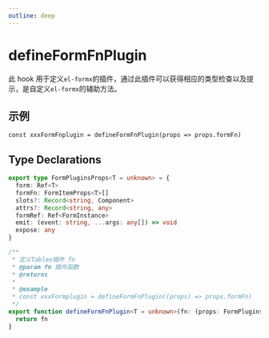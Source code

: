 ```yaml
---
outline: deep
---
```


# defineFormFnPlugin

此 hook 用于定义`el-formx`的插件，通过此插件可以获得相应的类型检查以及提示，是自定义`el-formx`的辅助方法。

## 示例

```tsx
const xxxFormFnplugin = defineFormFnPlugin(props => props.formFn)
```

## Type Declarations

```ts
export type FormPluginsProps<T = unknown> = {
  form: Ref<T>
  formFn: FormItemProps<T>[]
  slots?: Record<string, Component>
  attrs?: Record<string, any>
  formRef: Ref<FormInstance>
  emit: (event: string, ...args: any[]) => void
  expose: any
}

/**
 * 定义Tablex插件 fn
 * @param fn 插件函数
 * @returns
 *
 * @example
 * const xxxFormplugin = defineFormFnPlugin((props) => props.formFn)
 */
export function defineFormFnPlugin<T = unknown>(fn: (props: FormPluginsProps<T>) => FormItemProps<T>[]) {
  return fn
}
```
